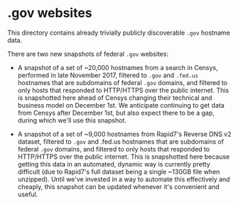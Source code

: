 # .gov websites

This directory contains already trivially publicly discoverable `.gov` hostname data.

There are two new snapshots of federal `.gov` websites:

- A snapshot of a set of ~20,000 hostnames from a search in Censys, performed in late November 2017, filtered to `.gov` and `.fed.us` hostnames that are subdomains of federal `.gov` domains, and filtered to only hosts that responded to HTTP/HTTPS over the public internet. This is snapshotted here ahead of Censys changing their technical and business model on December 1st. We anticipate continuing to get data from Censys after December 1st, but also expect there to be a gap, during which we'll use this snapshot.

- A snapshot of a set of ~9,000 hostnames from Rapid7's Reverse DNS v2 dataset, filtered to `.gov` and .fed.us hostnames that are subdomains of federal `.gov` domains, and filtered to only hosts that responded to HTTP/HTTPS over the public internet. This is snapshotted here because getting this data in an automated, dynamic way is currently pretty difficult (due to Rapid7's full dataset being a single ~130GB file when unzipped). Until we've invested in a way to automate this effectively and cheaply, this snapshot can be updated whenever it's convenient and useful.
